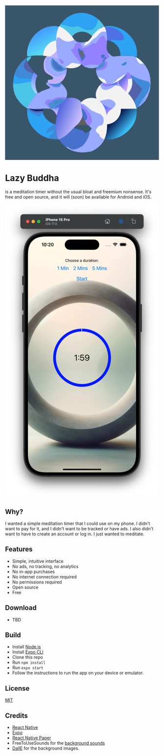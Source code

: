 ![Lazy Buddha Logo](assets/images/icon.png)

# Lazy Buddha
is a meditation timer without the usual bloat and freemium nonsense. It's free and open source, and it will (soon) be available for Android and iOS.

![Screenshot as of 2023_12_01](./Screenshots/2023_12_01.png)

## Why?
I wanted a simple meditation timer that I could use on my phone. I didn't want to pay for it, and I didn't want to be tracked or have ads. I also didn't want to have to create an account or log in. I just wanted to meditate.

## Features
- Simple, intuitive interface
- No ads, no tracking, no analytics
- No in-app purchases
- No internet connection required
- No permissions required
- Open source
- Free

## Download
- TBD

## Build
- Install [Node.js](https://nodejs.org/en/)
- Install [Expo CLI](https://docs.expo.io/workflow/expo-cli/)
- Clone this repo
- Run `npm install`
- Run `expo start`
- Follow the instructions to run the app on your device or emulator.

## License
[MIT](https://choosealicense.com/licenses/mit/)

## Credits
- [React Native](https://reactnative.dev/)
- [Expo](https://expo.io/)
- [React Native Paper](https://callstack.github.io/react-native-paper/)
- FreeToUseSounds for the [background sounds](https://freetousesounds.com/)
- [DallE](https://openai.com/blog/dall-e/) for the background images.

